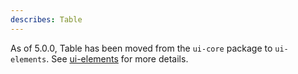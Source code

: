```yaml
---
describes: Table
---
```


As of 5.0.0, Table has been moved from the `ui-core` package to `ui-elements`.
See [ui-elements](#ui-elements) for more details.

